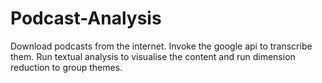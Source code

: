 # Podcast-Analysis
Download podcasts from the internet. Invoke the google api to transcribe them. Run textual analysis to visualise the content and run dimension reduction to group themes.

